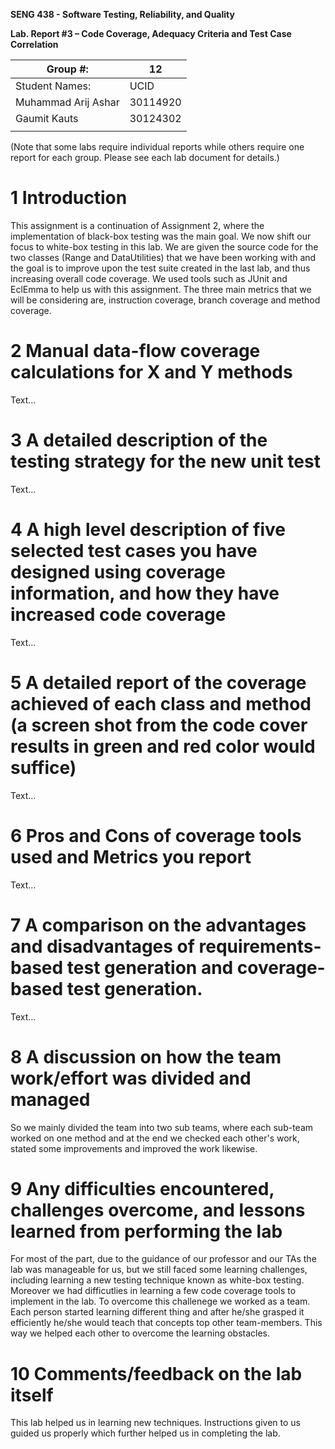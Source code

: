 **SENG 438 - Software Testing, Reliability, and Quality**

**Lab. Report #3 – Code Coverage, Adequacy Criteria and Test Case Correlation**

| Group \#:      |  12 |
| -------------- | --- |
| Student Names: | UCID|
|Muhammad Arij Ashar      |30114920     |
| Gaumit Kauts         |  30124302   |
|                |     |

(Note that some labs require individual reports while others require one report
for each group. Please see each lab document for details.)

# 1 Introduction

This assignment is a continuation of Assignment 2, where the implementation of black-box testing was the main goal. We now shift our focus to white-box testing in this lab. We are given the source code for the two classes (Range and DataUtilities) that we have been working with and the goal is to improve upon the test suite created in the last lab, and thus increasing overall code coverage. We used tools such as JUnit and EclEmma to help us with this assignment. The three main metrics that we will be considering are, instruction coverage, branch coverage and method coverage.

# 2 Manual data-flow coverage calculations for X and Y methods

Text…

# 3 A detailed description of the testing strategy for the new unit test

Text…

# 4 A high level description of five selected test cases you have designed using coverage information, and how they have increased code coverage

Text…

# 5 A detailed report of the coverage achieved of each class and method (a screen shot from the code cover results in green and red color would suffice)

Text…

# 6 Pros and Cons of coverage tools used and Metrics you report

Text…

# 7 A comparison on the advantages and disadvantages of requirements-based test generation and coverage-based test generation.

Text…

# 8 A discussion on how the team work/effort was divided and managed

So we mainly divided the team into two sub teams, where each sub-team worked on one method and at the end we checked each other's work, stated some improvements and improved the work likewise.

# 9 Any difficulties encountered, challenges overcome, and lessons learned from performing the lab

For most of the part, due to the guidance of our professor and our TAs the lab was manageable for us, but we still faced some learning challenges, including learning a new testing technique known as white-box testing. Moreover we had difficutlies in learning a few code coverage tools to implement in the lab. To overcome this challenege we worked as a team. Each person started learning different thing and after he/she grasped it efficiently he/she would teach that concepts top other team-members. This way we helped each other to overcome the learning obstacles.

# 10 Comments/feedback on the lab itself

This lab helped us in learning new techniques. Instructions given to us guided us properly which further helped us in completing the lab.
